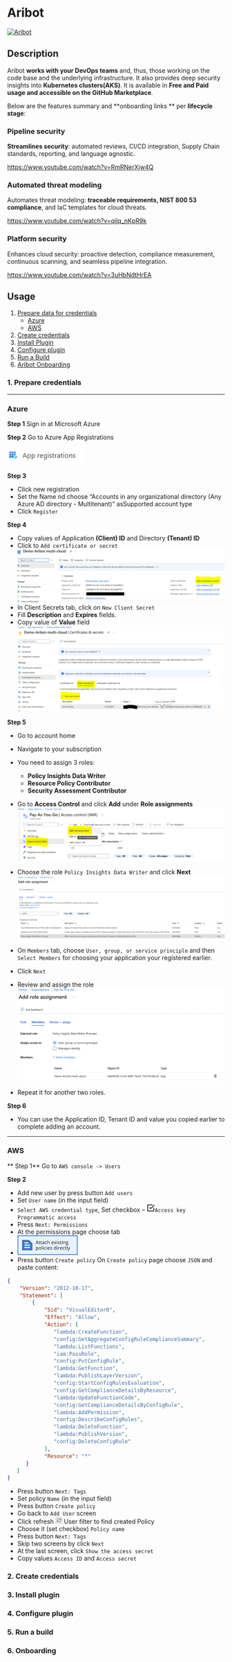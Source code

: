 # Aribot

[![Aribot](https://avatars.githubusercontent.com/ml/15127?s=140&v=4)](https://snyk.io)

## Description

Aribot **works with your DevOps teams** and, thus, those working on the code base and the underlying infrastructure. It also provides deep security insights into  **Kubernetes clusters(AKS)**. It is available in **Free and Paid usage and accessible on the GitHub Marketplace**.

Below are the features summary and **onboarding links **  per **lifecycle stage**:

### Pipeline security
**Streamlines security**: automated reviews, CI/CD integration, Supply Chain standards, reporting, and language agnostic.

https://www.youtube.com/watch?v=RmRNerXjw4Q

### Automated threat modeling
Automates threat modeling: **traceable requirements, NIST 800 53 compliance**, and IaC templates for cloud threats.

https://www.youtube.com/watch?v=qilq_nKpR9k

### Platform security
Enhances cloud security: proactive detection, compliance measurement, continuous scanning, and seamless pipeline integration.

https://www.youtube.com/watch?v=3uHbNdtHrEA


## Usage

1. [Prepare data for credentials](#1-prepare-credentials)
   * [Azure](#azure)
   * [AWS](#aws)
2. [Create credentials](#2-create-credentials)
3. [Install Plugin](#3-install-plugin)
4. [Configure plugin](#4-configure-plugin)
5. [Run a Build](#5-run-build)
6. [Aribot Onboarding](#5-aribot-onboarding)


### 1. Prepare credentials

---

### Azure

**Step 1**
Sign in at Microsoft Azure


**Step 2**
Go to Azure App Registrations

![assets/app_registrations.png](assets/azure/app_registrations.png)


**Step 3**
* Click new registration
* Set the Name nd choose “Accounts in any organizational directory (Any Azure AD directory - Multitenant)” asSupported account type
* Click `Register`


**Step 4**
* Copy values of Application **(Client) ID** and Directory **(Tenant) ID**
* Click to `Add certificate or secret`
![assets/credentials.png](assets/azure/credentials.png)
* In Client Secrets tab, click on `New Client Secret`
* Fill **Description** and **Expires** fields.
* Copy value of **Value** field
![assets/azure/secrets.png](assets/azure/secrets.png)


**Step 5**
* Go to account home
* Navigate to your subscription
* You need to assign 3 roles:
  * **Policy Insights Data Writer**
  * **Resource Policy Contributor**
  * **Security Assessment Contributor**

* Go to **Access Control** and click **Add** under **Role assignments**
![assets/azure/iam.png](assets/azure/iam.png)

* Choose the role `Policy Insights Data Writer` and click **Next**
![assets/azure/add_role.png](assets/azure/add_role.png)


* On `Members` tab, choose `User, group, or service principle` and then `Select Members` for choosing your application your registered earlier.
* Click `Next`
* Review and assign the role
![assets/azure/add_role_members.png](assets/azure/add_role_members.png)
* Repeat it for another two roles. 

**Step 6** 
* You can use the Application ID, Tenant ID and value you copied earlier to complete adding an account.
---

### AWS
** Step 1**
Go to `AWS console -> Users`

**Step 2**
* Add new user by press button `Add users`
* Set `User name` (in the input field)
* `Select AWS credential type`, Set checkbox – ![assets/aws/cb.png](assets/aws/cb.png)`Access key Programmatic access`
* Press `Next: Permissions`
* At the permissions page choose tab
* ![assets/aws/attach_policies.png](assets/aws/attach_policies.png)
* Press button `Create policy`
On `Create policy` page choose `JSON` and paste content:
```json
{
    "Version": "2012-10-17",
    "Statement": [
        {
            "Sid": "VisualEditor0",
            "Effect": "Allow",
            "Action": [
               "lambda:CreateFunction",
               "config:GetAggregateConfigRuleComplianceSummary",
               "lambda:ListFunctions",
               "iam:PassRole",   
               "config:PutConfigRule",
               "lambda:GetFunction",
               "lambda:PublishLayerVersion",
               "config:StartConfigRulesEvaluation",
               "config:GetComplianceDetailsByResource",
               "lambda:UpdateFunctionCode",
               "config:GetComplianceDetailsByConfigRule",
               "lambda:AddPermission",
               "config:DescribeConfigRules",
               "lambda:DeleteFunction",
               "lambda:PublishVersion",
               "config:DeleteConfigRule"
            ],
            "Resource": "*"
      }
   ]
}
```
* Press button `Next: Tags`
* Set policy `Name` (in the input field)
* Press button `Create policy`
* Go back to `Add User` screen
* Click refresh ![assets/aws/refresh.png](assets/aws/refresh.png) User filter to find created Policy
* Choose it (set checkbox) `Policy name`
* Press button `Next: Tags`
* Skip two screens by click `Next`
* At the last screen, click `Show the access secret`
* Copy values `Access ID` and `Access secret`


### 2. Create credentials


### 3. Install plugin


### 4. Configure plugin


### 5. Run a build


### 6. Onboarding

